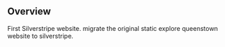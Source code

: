 ## Overview

First Silverstripe website. migrate the original static explore queenstown website to silverstripe. 
